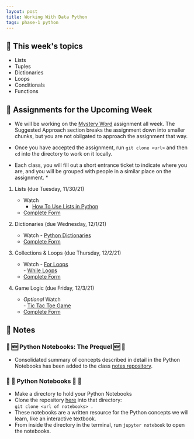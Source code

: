 ```yaml
---
layout: post
title: Working With Data Python
tags: phase-1 python
---
```


## 🎯 This week's topics
- Lists
- Tuples
- Dictionaries
- Loops
- Conditionals
- Functions


## 🔖 Assignments for the Upcoming Week
- We will be working on the [Mystery Word](https://classroom.github.com/a/ZEb8R8Ls) assignment all week. The Suggested Approach section breaks the assignment down into smaller chunks, but you are not obligated to approach the assignment that way.

- Once you have accepted the assignment, run `git clone <url>` and then `cd` into the directory to work on it locally.

* Each class, you will fill out a short entrance ticket to indicate where you are, and you will be grouped with people in a similar place on the assignment. *  

1. Lists (due Tuesday, 11/30/21)
      - Watch  
           - [How To Use Lists in Python](https://www.youtube.com/watch?v=9OeznAkyQz4)
      - [Complete Form](https://forms.gle/MHkQnbX35i2KVjsq9)  


1. Dictionaries (due Wednesday, 12/1/21)
      - Watch
            - [Python Dictionaries](https://youtu.be/C91P1wqzg9E)  
      - [Complete Form](https://forms.gle/MHkQnbX35i2KVjsq9)  


1. Collections & Loops (due Thursday, 12/2/21)
      - Watch
            - [For Loops](https://youtu.be/9LgyKiq_hU0)  
            - [While Loops](https://youtu.be/D0Nb2Fs3Q8c)  
      - [Complete Form](https://forms.gle/MHkQnbX35i2KVjsq9)  

1. Game Logic (due Friday, 12/3/21)
      - _Optional_ Watch  
            - [Tic Tac Toe Game](https://www.youtube.com/watch?v=8eHpXLDhi6w)  
      - [Complete Form](https://forms.gle/MHkQnbX35i2KVjsq9)  


## 🦉 Notes

### 🐍 🆕 Python Notebooks: The Prequel 🆕 🐍
- Consolidated summary of concepts described in detail in the Python Notebooks has been added to the class [notes repository](https://github.com/Momentum-PT-Team-3/notes/blob/main/python-notebooks-prequel.md).

###  🐍 📒 Python Notebooks 📒 🐍
- Make a directory to hold your Python Notebooks
- Clone the repository [here](https://github.com/Momentum-PT-Team-3/python-notebooks) into that directory:  
      ```git clone <url of notebooks> .```
- These notebooks are a written resource for the Python concepts we will learn, like an interactive textbook.
- From inside the directory in the terminal, run `jupyter notebook` to open the notebooks.



